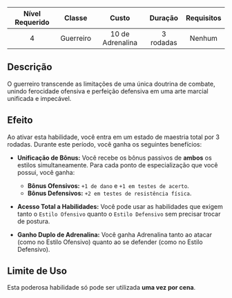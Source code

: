 
| Nível Requerido | Classe | Custo | Duração | Requisitos |
| :---: | :---: | :---: | :---: | :---: |
| 4 | Guerreiro | 10 de Adrenalina | 3 rodadas | Nenhum |

## Descrição
O guerreiro transcende as limitações de uma única doutrina de combate, unindo ferocidade ofensiva e perfeição defensiva em uma arte marcial unificada e impecável.

## Efeito
Ao ativar esta habilidade, você entra em um estado de maestria total por 3 rodadas. Durante este período, você ganha os seguintes benefícios:

* **Unificação de Bônus:** Você recebe os bônus passivos de **ambos** os estilos simultaneamente. Para cada ponto de especialização que você possui, você ganha:
    * **Bônus Ofensivos:** `+1 de dano` e `+1 em testes de acerto`.
    * **Bônus Defensivos:** `+2 em testes de resistência física`.

* **Acesso Total a Habilidades:** Você pode usar as habilidades que exigem tanto o `Estilo Ofensivo` quanto o `Estilo Defensivo` sem precisar trocar de postura.

* **Ganho Duplo de Adrenalina:** Você ganha Adrenalina tanto ao atacar (como no Estilo Ofensivo) quanto ao se defender (como no Estilo Defensivo).

## Limite de Uso
Esta poderosa habilidade só pode ser utilizada **uma vez por cena**.